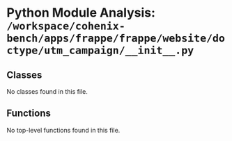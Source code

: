 # Python Module Analysis: `/workspace/cohenix-bench/apps/frappe/frappe/website/doctype/utm_campaign/__init__.py`

## Classes

No classes found in this file.


## Functions

No top-level functions found in this file.

